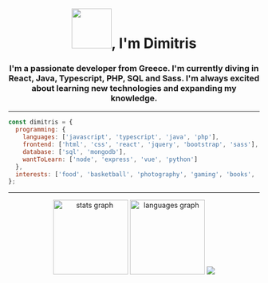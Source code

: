 
<h1 align="center"><img src="https://media.giphy.com/media/ulZ7gQQz9jwZzv224n/giphy.gif" width="80"></img>, I'm Dimitris</h1>
<h3 align="center">I'm a passionate developer from Greece. I'm currently diving in React, Java, Typescript, PHP, SQL and Sass. I'm always excited about learning new technologies and expanding my knowledge.</h3>

- ---
```javascript
const dimitris = {
  programming: {
    languages: ['javascript', 'typescript', 'java', 'php'],
    frontend: ['html', 'css', 'react', 'jquery', 'bootstrap', 'sass'],
    database: ['sql', 'mongodb'],
    wantToLearn: ['node', 'express', 'vue', 'python']
  },
  interests: ['food', 'basketball', 'photography', 'gaming', 'books', 'music'],
};
```
---
<div align="center">
  <img src="https://github-readme-stats.vercel.app/api?username=dimitriskd&theme=react&show_icons=true&hide_border=true&count_private=true" height="150" alt="stats graph"  />
  <img src="https://github-readme-streak-stats.herokuapp.com/?user=dimitriskd&theme=react&hide_border=true" height="150" alt="languages graph"  />
  <img src="https://github-readme-stats.vercel.app/api/top-langs/?username=dimitriskd&theme=react&show_icons=true&hide_border=true&layout=compact"  />
</div>

###
